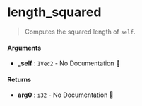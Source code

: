 # length\_squared

>  Computes the squared length of `self`.

#### Arguments

- **\_self** : `IVec2` \- No Documentation 🚧

#### Returns

- **arg0** : `i32` \- No Documentation 🚧